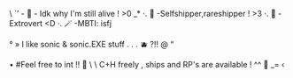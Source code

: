 \ `’ - 🦴 - Idk why I'm still alive ! >0 _*
·. 🫧 -Selfshipper,rareshipper ! >3
·. 🍩 -Extrovert <D
·. 🪄 -MBTI: isfj

° » I like sonic & sonic.EXE stuff . . . 🫐 ?!! @ “

• #Feel free to int !! 💌 \ \ C+H freely , ships and  RP's are available ! ^^ 🎀 _= ‹
